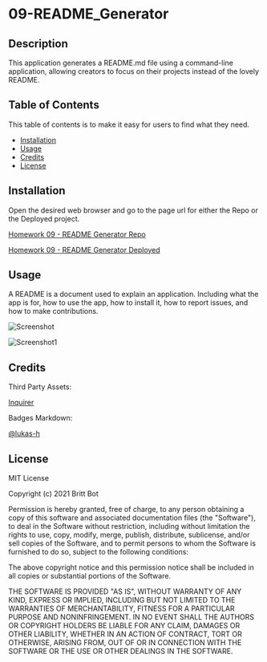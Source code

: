 # 09-README_Generator
## Description 

This application generates a README.md file using a command-line application, allowing creators to focus on their projects instead of the lovely README. 


## Table of Contents 

This table of contents is to make it easy for users to find what they need.

* [Installation](#installation)
* [Usage](#usage)
* [Credits](#credits)
* [License](#license)


## Installation

Open the desired web browser and go to the page url for either the Repo or the Deployed project.

[Homework 09 - README Generator Repo](https://github.com/britt-bot/09-README_Generator)

[Homework 09 - README Generator Deployed](https://britt-bot.github.io/09-README_Generator/)


## Usage 

A README is a document used to explain an application. Including what the app is for, how to use the app, how to install it, how to report issues, and how to make contributions.

![Screenshot](https://user-images.githubusercontent.com/77466708/114288472-dd334100-9a35-11eb-9592-b081720022dd.png)

![Screenshot1](https://user-images.githubusercontent.com/77466708/114288474-dd334100-9a35-11eb-9240-43ce99008690.png)

## Credits

Third Party Assets:

[Inquirer](https://www.npmjs.com/package/inquirer#documentation)

Badges Markdown:

[@lukas-h](https://gist.github.com/lukas-h/2a5d00690736b4c3a7ba)


## License

MIT License

Copyright (c) 2021 Britt Bot

Permission is hereby granted, free of charge, to any person obtaining a copy
of this software and associated documentation files (the "Software"), to deal
in the Software without restriction, including without limitation the rights
to use, copy, modify, merge, publish, distribute, sublicense, and/or sell
copies of the Software, and to permit persons to whom the Software is
furnished to do so, subject to the following conditions:

The above copyright notice and this permission notice shall be included in all
copies or substantial portions of the Software.

THE SOFTWARE IS PROVIDED "AS IS", WITHOUT WARRANTY OF ANY KIND, EXPRESS OR
IMPLIED, INCLUDING BUT NOT LIMITED TO THE WARRANTIES OF MERCHANTABILITY,
FITNESS FOR A PARTICULAR PURPOSE AND NONINFRINGEMENT. IN NO EVENT SHALL THE
AUTHORS OR COPYRIGHT HOLDERS BE LIABLE FOR ANY CLAIM, DAMAGES OR OTHER
LIABILITY, WHETHER IN AN ACTION OF CONTRACT, TORT OR OTHERWISE, ARISING FROM,
OUT OF OR IN CONNECTION WITH THE SOFTWARE OR THE USE OR OTHER DEALINGS IN THE
SOFTWARE.